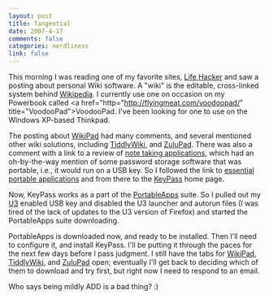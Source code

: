 ```yaml
--- 
layout: post
title: Tangential
date: 2007-4-17
comments: false
categories: nerdliness
link: false
---
```

This morning I was reading one of my favorite sites, <a href="http://lifehacker.com" title="Life Hacker">Life Hacker</a> and saw a posting about personal Wiki software.  A "wiki" is the editable, cross-linked system behind <a href="http://wikipedia.org" title="Wikipedia">Wikipedia</a>.  I currently use one on occasion on my Powerbook called <a href="http="http://flyingmeat.com/voodoopad/" title="VoodooPad">VoodooPad</a>.  I've been looking for one to use on the Windows XP-based Thinkpad.

The posting about <a href="http://www.jhorman.org/wikidPad/" title="WikiPad">WikiPad</a> had many comments, and several mentioned other wiki solutions, including <a href="http://www.tiddlywiki.com/" title="TiddlyWiki">TiddlyWiki</a>, and <a href="http://www.gersic.com/zulupad/download.html" title="ZuluPad">ZuluPad</a>.  There was also a comment with a link to a review of  <a href="http://www.davinciplanet.com/2007/04/15/note-taking-applications/" title="Note Taking Applications">note taking applications</a>, which had an oh-by-the-way mention of some password storage software that was portable, i.e., it would run on a USB key.  So I followed the link to <a href="http://www.davinciplanet.com/2006/10/15/essential-portable-apps/" title="Essential Portable Apps">essential portable applications</a> and from there to the <a href="http://keepass.info/news/n070320_portableapps.html" title="KeyPass">KeyPass</a> home page.

Now, KeyPass works as a part of the <a href="http://portableapps.com/" title="PortableApps">PortableApps</a> suite. So I pulled out my <a href="http://u3.com/" title="U3">U3</a> enabled USB key and disabled the U3 launcher and autorun files (I was tired of the lack of updates to the U3 version of Firefox) and started the PortableApps suite downloading.

PortableApps is downloaded now, and ready to be installed.  Then I'll need to configure it, and install KeyPass.  I'll be putting it through the paces for the next few days before I pass judgment.  I still have the tabs for <a href="http://www.jhorman.org/wikidPad/" title="WikiPad">WikiPad</a>, <a href="http://www.tiddlywiki.com/" title="TiddlyWiki">TiddlyWiki</a>, and <a href="http://www.gersic.com/zulupad/download.html" title="ZuluPad">ZuluPad</a> open; eventually I'll get back to deciding which of them to download and try first, but right now I need to respond to an email.

Who says being mildly ADD is a bad thing?  :)
